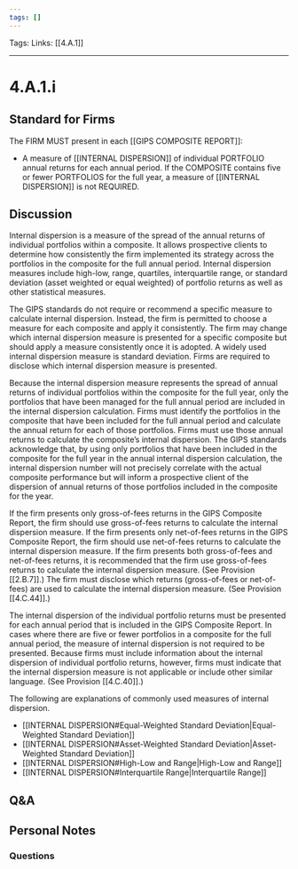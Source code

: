 ```yaml
---
tags: []
---
```

Tags:
Links: [[4.A.1]]
___
# 4.A.1.i
## Standard for Firms
The FIRM MUST present in each [[GIPS COMPOSITE REPORT]]:
- A measure of [[INTERNAL DISPERSION]] of individual PORTFOLIO annual returns for each annual period. If the COMPOSITE contains five or fewer PORTFOLIOS for the full year, a measure of [[INTERNAL DISPERSION]] is not REQUIRED.
## Discussion
Internal dispersion is a measure of the spread of the annual returns of individual portfolios within a composite. It allows prospective clients to determine how consistently the firm implemented its strategy across the portfolios in the composite for the full annual period. Internal dispersion measures include high-low, range, quartiles, interquartile range, or standard deviation (asset weighted or equal weighted) of portfolio returns as well as other statistical measures.

The GIPS standards do not require or recommend a specific measure to calculate internal dispersion. Instead, the firm is permitted to choose a measure for each composite and apply it consistently. The firm may change which internal dispersion measure is presented for a specific composite but should apply a measure consistently once it is adopted. A widely used internal dispersion measure is standard deviation. Firms are required to disclose which internal dispersion measure is presented.

Because the internal dispersion measure represents the spread of annual returns of individual portfolios within the composite for the full year, only the portfolios that have been managed for the full annual period are included in the internal dispersion calculation. Firms must identify the portfolios in the composite that have been included for the full annual period and calculate the annual return for each of those portfolios. Firms must use those annual returns to calculate the composite’s internal dispersion. The GIPS standards acknowledge that, by using only portfolios that have been included in the composite for the full year in the annual internal dispersion calculation, the internal dispersion number will not precisely correlate with the actual composite performance but will inform a prospective client of the dispersion of annual returns of those portfolios included in the composite for the year.

If the firm presents only gross-of-fees returns in the GIPS Composite Report, the firm should use gross-of-fees returns to calculate the internal dispersion measure. If the firm presents only net-of-fees returns in the GIPS Composite Report, the firm should use net-of-fees returns to calculate the internal dispersion measure. If the firm presents both gross-of-fees and net-of-fees returns, it is recommended that the firm use gross-of-fees returns to calculate the internal dispersion measure. (See Provision [[2.B.7]].) The firm must disclose which returns (gross-of-fees or net-of-fees) are used to calculate the internal dispersion measure. (See Provision [[4.C.44]].)

The internal dispersion of the individual portfolio returns must be presented for each annual period that is included in the GIPS Composite Report. In cases where there are five or fewer portfolios in a composite for the full annual period, the measure of internal dispersion is not required to be presented. Because firms must include information about the internal dispersion of individual portfolio returns, however, firms must indicate that the internal dispersion measure is not applicable or include other similar language. (See Provision [[4.C.40]].)

The following are explanations of commonly used measures of internal dispersion.
- [[INTERNAL DISPERSION#Equal-Weighted Standard Deviation|Equal-Weighted Standard Deviation]]
- [[INTERNAL DISPERSION#Asset-Weighted Standard Deviation|Asset-Weighted Standard Deviation]]
- [[INTERNAL DISPERSION#High-Low and Range|High-Low and Range]]
- [[INTERNAL DISPERSION#Interquartile Range|Interquartile Range]]
## Q&A

## Personal Notes

### Questions